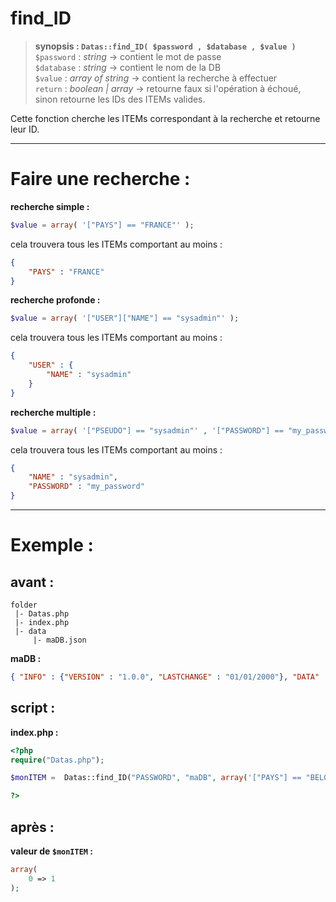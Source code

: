 # find_ID

> **synopsis : `Datas::find_ID( $password , $database , $value )`**  
> `$password` : *string* -> contient le mot de passe  
> `$database` : *string* -> contient le nom de la DB  
> `$value` : *array of string* -> contient la recherche à effectuer  
> `return` : *boolean | array* -> retourne faux si l'opération à échoué, sinon retourne les IDs des ITEMs valides.  

Cette fonction cherche les ITEMs correspondant à la recherche et retourne leur ID.  

---

# Faire une recherche :

**recherche simple :**

```php
$value = array( '["PAYS"] == "FRANCE"' );
```

cela trouvera tous les ITEMs comportant au moins :

```json
{
    "PAYS" : "FRANCE"
}
```

**recherche profonde :**


```php
$value = array( '["USER"]["NAME"] == "sysadmin"' );
```

cela trouvera tous les ITEMs comportant au moins :

```json
{
    "USER" : {
        "NAME" : "sysadmin"
    }
}
```

**recherche multiple :**


```php
$value = array( '["PSEUDO"] == "sysadmin"' , '["PASSWORD"] == "my_password"' );
```

cela trouvera tous les ITEMs comportant au moins :

```json
{
    "NAME" : "sysadmin",
    "PASSWORD" : "my_password"
}
```

---

# Exemple : 

## avant :

```
folder
 |- Datas.php
 |- index.php
 |- data
     |- maDB.json
```
**maDB :**  

```JSON
{ "INFO" : {"VERSION" : "1.0.0", "LASTCHANGE" : "01/01/2000"}, "DATA" : [{"PAYS" : "FRANCE"}, {"PAYS" : "BELGIQUE"}, {"PAYS" : "USA"}]}
```

## script :

**index.php :**  

```php
<?php
require("Datas.php");

$monITEM =  Datas::find_ID("PASSWORD", "maDB", array('["PAYS"] == "BELGIQUE"'));

?>
```

## après :

**valeur de `$monITEM` :**  

```php
array(
    0 => 1
);
```